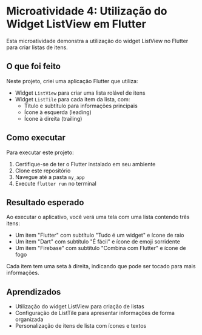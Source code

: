 # Microatividade 4: Utilização do Widget ListView em Flutter

Esta microatividade demonstra a utilização do widget ListView no Flutter para criar listas de itens.

## O que foi feito

Neste projeto, criei uma aplicação Flutter que utiliza:

- Widget `ListView` para criar uma lista rolável de itens
- Widget `ListTile` para cada item da lista, com:
  - Título e subtítulo para informações principais
  - Ícone à esquerda (leading)
  - Ícone à direita (trailing)

## Como executar

Para executar este projeto:

1. Certifique-se de ter o Flutter instalado em seu ambiente
2. Clone este repositório
3. Navegue até a pasta `my_app`
4. Execute `flutter run` no terminal

## Resultado esperado

Ao executar o aplicativo, você verá uma tela com uma lista contendo três itens:
- Um item "Flutter" com subtítulo "Tudo é um widget" e ícone de raio
- Um item "Dart" com subtítulo "É fácil" e ícone de emoji sorridente
- Um item "Firebase" com subtítulo "Combina com Flutter" e ícone de fogo

Cada item tem uma seta à direita, indicando que pode ser tocado para mais informações.

## Aprendizados

- Utilização do widget ListView para criação de listas
- Configuração de ListTile para apresentar informações de forma organizada
- Personalização de itens de lista com ícones e textos 